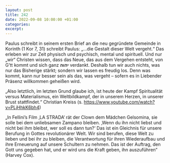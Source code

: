 ```yaml
---
layout: post
title: 242
date: 2022-09-08 10:00:00 +01:00
categories: 
excerpt: 
---
```


Paulus schreibt in seinem ersten Brief an die neu gegründete Gemeinde in Korinth (1 Kor 7, 31) schreibt Paulus: „…die Gestalt dieser Welt vergeht.“ Das erleben wir zur Zeit physisch und psychisch, mental und spirituell. Und nur „wir“ Christen wissen, dass das Neue, das aus dem Vergehen entsteht, von G’tt kommt und sich ganz **יהוה** verdankt. Deshalb tun wir auch nichts, was nur das Bisherige stärkt; sondern wir lassen es freudig los. Denn was kommt, kann nur besser sein als das, was vergeht – sofern es in Liebender Präsenz willkommen geheißen wird.

„Also letztlich, im letzten Grund glaube ich, ist heute der Kampf Spiritualität versus Materialismus, ein Weltbildkampf, der in unserem Herzen, in unserer Brust stattfindet.“ Christian Kreiss (s. <https://www.youtube.com/watch?v=PLjHhkK6bh4>)

„In Fellini’s Film ‚LA STRADA‘ rät der Clown dem Mädchen Gelsomina, sie solle bei dem unliebsamen Zampano bleiben. ‚Wenn du ihn nicht liebst und nicht bei ihm bleibst, wer soll es dann tun?‘ Das ist ein Gleichnis für unsere Berufung in Gottes revolutionärer Welt. Wir sind berufen, diese Welt zu lieben und bei ihr zu bleiben, die Verantwortung für ihren Wiederaufbau und ihre Erneuerung auf unsere Schultern zu nehmen. Das ist der Auftrag, den Gott uns gegeben hat, und er wird uns die Kraft geben, ihn auszuführen“ (Harvey Cox).
